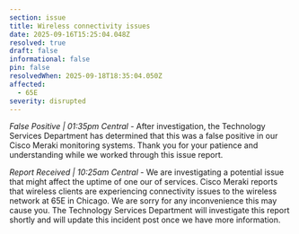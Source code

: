 ```yaml
---
section: issue
title: Wireless connectivity issues
date: 2025-09-16T15:25:04.048Z
resolved: true
draft: false
informational: false
pin: false
resolvedWhen: 2025-09-18T18:35:04.050Z
affected:
  - 65E
severity: disrupted
---
```

*False Positive | 01:35pm Central* - After investigation, the Technology Services Department has determined that this was a false positive in our Cisco Meraki monitoring systems. Thank you for your patience and understanding while we worked through this issue report.

*Report Received | 10:25am Central* - We are investigating a potential issue that might affect the uptime of one our of services. Cisco Meraki reports that wireless clients are experiencing connectivity issues to the wireless network at 65E in Chicago. We are sorry for any inconvenience this may cause you. The Technology Services Department will investigate this report shortly and will update this incident post once we have more information.